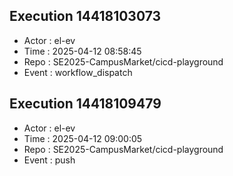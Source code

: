 ## Execution 14418103073
- Actor  : el-ev
- Time   : 2025-04-12 08:58:45
- Repo   : SE2025-CampusMarket/cicd-playground
- Event  : workflow_dispatch
## Execution 14418109479
- Actor  : el-ev
- Time   : 2025-04-12 09:00:05
- Repo   : SE2025-CampusMarket/cicd-playground
- Event  : push
